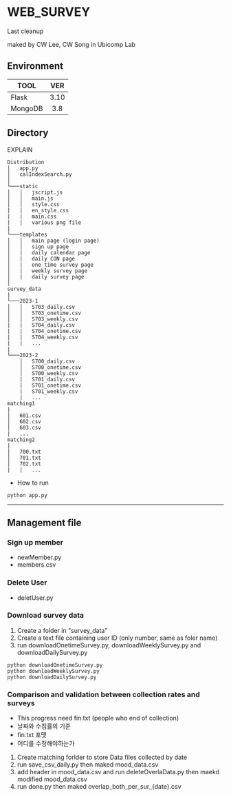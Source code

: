 # WEB_SURVEY
Last cleanup

maked by CW Lee, CW Song in Ubicomp Lab

## Environment
|TOOL|VER|
|---|:---:|
|Flask|3.10|
|MongoDB|3.8|


## Directory    
EXPLAIN    
```
Distribution
│   app.py
│   calIndexSearch.py    
│
└───static
│   │   jscript.js
│   │   main.js
│   │   style.css
|   |   en_style.css
|   |   main.css
|   |   various png file
|    
└───templates
│   │   main page (login page)
│   │   sign up page
│   |   daily calendar page
│   |   daily CON page
│   |   one time survey page
│   |   weekly survey page
│   |   daily survey page
│
survey_data
|
└───2023-1
│   │   S703_daily.csv
│   │   S703_onetime.csv
│   │   S703_weekly.csv
|   |   S704_daily.csv
|   |   S704_onetime.csv
|   |   S704_weekly.csv
|   |   ...
|    
└───2023-2
    │   S700_daily.csv
    │   S700_onetime.csv
    │   S700_weekly.csv
    |   S701_daily.csv
    |   S701_onetime.csv
    |   S701_weekly.csv
    |   ...
matching1
|
│   601.csv
│   602.csv
│   603.csv
|   ...
matching2
|
│   700.txt
│   701.txt
│   702.txt
|   |   ...

``` 
* How to run
```linux
python app.py
```
---

## Management file    

### Sign up member    
* newMember.py    
* members.csv

### Delete User
* deletUser.py

### Download survey data
1. Create a folder in "survey_data" 
2. Create a text file containing user ID (only number, same as foler name) 
3. run downloadOnetimeSurvey.py, downloadWeeklySurvey.py and downloadDailySurvey.py
```
python downloadOnetimeSurvey.py
python downloadWeeklySurvey.py
python downloadDailySurvey.py
```

### Comparison and validation between collection rates and surveys
* This progress need fin.txt (people who end of collection)
* 날짜와 수집률의 기준
* fin.txt 포맷
* 어디를 수정해야하는가
1. Create matching forlder to store Data files collected by date
2. run save_csv_daily.py then maked mood_data.csv
3. add header in mood_data.csv and run deleteOverlaData.py then maekd modified mood_data.csv
4. run done.py then maked overlap_both_per_sur_{date}.csv
